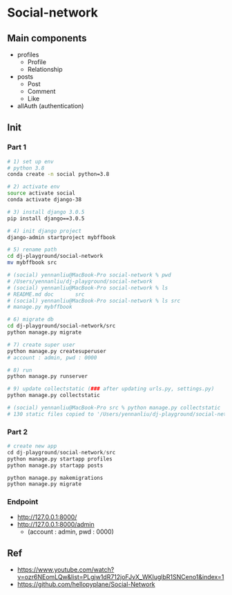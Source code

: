 # Social-network

## Main components
- profiles
	- Profile
	- Relationship
- posts
	- Post
	- Comment
	- Like
- allAuth (authentication)

## Init

### Part 1
```bash
# 1) set up env
# python 3.8
conda create -n social python=3.8

# 2) activate env
source activate social
conda activate django-38

# 3) install django 3.0.5
pip install django==3.0.5

# 4) init django project
django-admin startproject mybffbook

# 5) rename path
cd dj-playground/social-network
mv mybffbook src

# (social) yennanliu@MacBook-Pro social-network % pwd
# /Users/yennanliu/dj-playground/social-network
# (social) yennanliu@MacBook-Pro social-network % ls
# README.md doc       src
# (social) yennanliu@MacBook-Pro social-network % ls src
# manage.py mybffbook

# 6) migrate db
cd dj-playground/social-network/src
python manage.py migrate

# 7) create super user
python manage.py createsuperuser
# account : admin, pwd : 0000

# 8) run
python manage.py runserver

# 9) update collectstatic (### after updating urls.py, settings.py)
python manage.py collectstatic

# (social) yennanliu@MacBook-Pro src % python manage.py collectstatic
# 130 static files copied to '/Users/yennanliu/dj-playground/social-network/static_cdn/static_root'.
```

### Part 2
```python
# create new app
cd dj-playground/social-network/src
python manage.py startapp profiles
python manage.py startapp posts

python manage.py makemigrations
python manage.py migrate
```

### Endpoint
- http://127.0.0.1:8000/
- http://127.0.0.1:8000/admin
	- (account : admin, pwd : 0000)

## Ref
- https://www.youtube.com/watch?v=ozr6NEomLQw&list=PLgjw1dR712joFJvX_WKIuglbR1SNCeno1&index=1
- https://github.com/hellopyplane/Social-Network